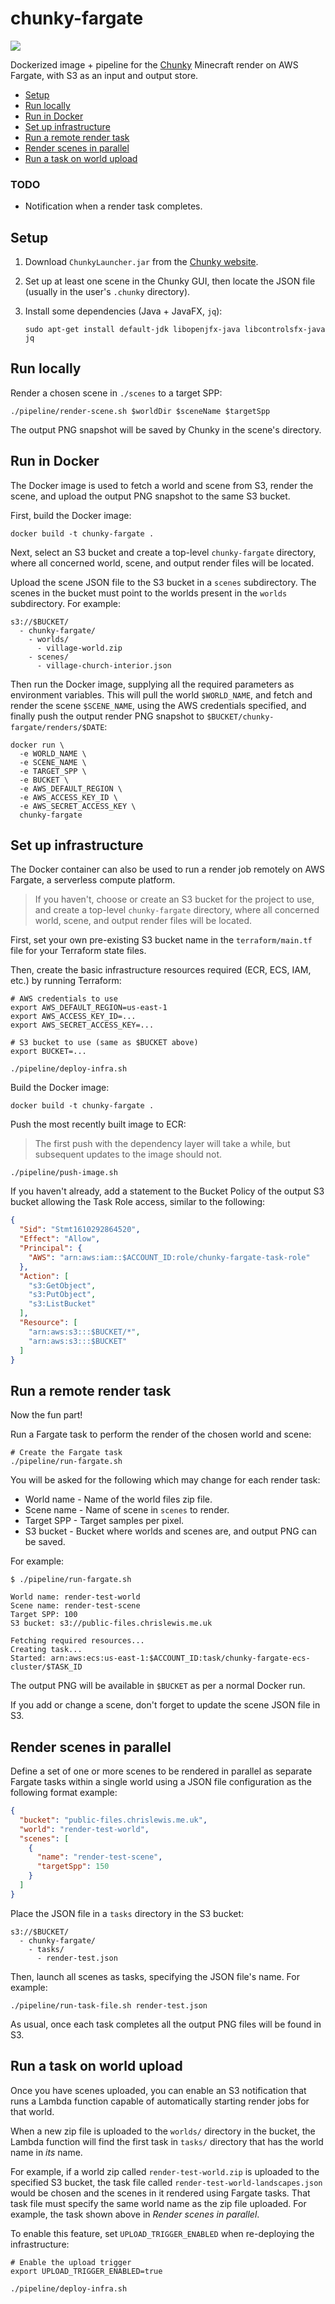 # chunky-fargate

![](sample.png)

Dockerized image + pipeline for the [Chunky](https://chunky.llbit.se/) Minecraft
render on AWS Fargate, with S3 as an input and output store.

* [Setup](#setup)
* [Run locally](#run-locally)
* [Run in Docker](#run-in-docker)
* [Set up infrastructure](#set-up-infrastructure)
* [Run a remote render task](#run-a-remote-render-task)
* [Render scenes in parallel](#render-scenes-in-parallel)
* [Run a task on world upload](#run-a-task-on-world-upload)

### TODO

- Notification when a render task completes.


## Setup

1. Download `ChunkyLauncher.jar` from the
[Chunky website](https://chunky.llbit.se/).

2. Set up at least one scene in the Chunky GUI, then locate the JSON file
   (usually in the user's `.chunky` directory).

3. Install some dependencies (Java + JavaFX, `jq`):

    ```shell
    sudo apt-get install default-jdk libopenjfx-java libcontrolsfx-java jq
    ```

## Run locally

Render a chosen scene in `./scenes` to a target SPP:

```shell
./pipeline/render-scene.sh $worldDir $sceneName $targetSpp
```

The output PNG snapshot will be saved by Chunky in the scene's directory.


## Run in Docker

The Docker image is used to fetch a world and scene from S3, render the scene,
and upload the output PNG snapshot to the same S3 bucket.

First, build the Docker image:

```shell
docker build -t chunky-fargate .
```

Next, select an S3 bucket and create a top-level `chunky-fargate` directory,
where all concerned world, scene, and output render files will be located.

Upload the scene JSON file to the S3 bucket in a `scenes` subdirectory. The
scenes in the bucket must point to the worlds present in the `worlds`
subdirectory. For example:

```
s3://$BUCKET/
  - chunky-fargate/
    - worlds/
      - village-world.zip
    - scenes/
      - village-church-interior.json
```

Then run the Docker image, supplying all the required parameters as environment
variables. This will pull the world `$WORLD_NAME`, and fetch and render
the scene `$SCENE_NAME`, using the AWS credentials specified, and finally push
the output render PNG snapshot to `$BUCKET/chunky-fargate/renders/$DATE`:

```shell
docker run \
  -e WORLD_NAME \
  -e SCENE_NAME \
  -e TARGET_SPP \
  -e BUCKET \
  -e AWS_DEFAULT_REGION \
  -e AWS_ACCESS_KEY_ID \
  -e AWS_SECRET_ACCESS_KEY \
  chunky-fargate
```


## Set up infrastructure

The Docker container can also be used to run a render job remotely on AWS
Fargate, a serverless compute platform.

> If you haven't, choose or create an S3 bucket for the project to use, and
> create a top-level `chunky-fargate` directory, where all concerned world,
> scene, and output render files will be located.

First, set your own pre-existing S3 bucket name in the `terraform/main.tf` file
for your Terraform state files.

Then, create the basic infrastructure resources required (ECR, ECS, IAM, etc.)
by running Terraform:

```shell
# AWS credentials to use
export AWS_DEFAULT_REGION=us-east-1
export AWS_ACCESS_KEY_ID=...
export AWS_SECRET_ACCESS_KEY=...

# S3 bucket to use (same as $BUCKET above)
export BUCKET=...

./pipeline/deploy-infra.sh
```

Build the Docker image:

```shell
docker build -t chunky-fargate .
```

Push the most recently built image to ECR:

> The first push with the dependency layer will take a while, but subsequent
> updates to the image should not.

```shell
./pipeline/push-image.sh
```

If you haven't already, add a statement to the Bucket Policy of the output
S3 bucket allowing the Task Role access, similar to the following:

```json
{
  "Sid": "Stmt1610292864520",
  "Effect": "Allow",
  "Principal": {
    "AWS": "arn:aws:iam::$ACCOUNT_ID:role/chunky-fargate-task-role"
  },
  "Action": [
    "s3:GetObject",
    "s3:PutObject",
    "s3:ListBucket"
  ],
  "Resource": [
    "arn:aws:s3:::$BUCKET/*",
    "arn:aws:s3:::$BUCKET"
  ]
}
```


## Run a remote render task

Now the fun part!

Run a Fargate task to perform the render of the chosen world and scene:

```shell
# Create the Fargate task
./pipeline/run-fargate.sh
```

You will be asked for the following which may change for each render task:

* World name - Name of the world files zip file.
* Scene name - Name of scene in `scenes` to render.
* Target SPP - Target samples per pixel.
* S3 bucket - Bucket where worlds and scenes are, and output PNG can be saved.

For example:

```
$ ./pipeline/run-fargate.sh

World name: render-test-world
Scene name: render-test-scene
Target SPP: 100
S3 bucket: s3://public-files.chrislewis.me.uk

Fetching required resources...
Creating task...
Started: arn:aws:ecs:us-east-1:$ACCOUNT_ID:task/chunky-fargate-ecs-cluster/$TASK_ID
```

The output PNG will be available in `$BUCKET` as per a normal Docker run.

If you add or change a scene, don't forget to update the scene JSON file in S3.


## Render scenes in parallel

Define a set of one or more scenes to be rendered in parallel as separate
Fargate tasks within a single world using a JSON file configuration as the
following format example:

```json
{
  "bucket": "public-files.chrislewis.me.uk",
  "world": "render-test-world",
  "scenes": [
    {
      "name": "render-test-scene",
      "targetSpp": 150
    }
  ]
}
```

Place the JSON file in a `tasks` directory in the S3 bucket:

```
s3://$BUCKET/
  - chunky-fargate/
    - tasks/
      - render-test.json
```

Then, launch all scenes as tasks, specifying the JSON file's name. For example:

```shell
./pipeline/run-task-file.sh render-test.json
```

As usual, once each task completes all the output PNG files will be found in S3.


## Run a task on world upload

Once you have scenes uploaded, you can enable an S3 notification that runs a
Lambda function capable of automatically starting render jobs for that world.

When a new zip file is uploaded to the `worlds/` directory in the bucket, the
Lambda function will find the first task in `tasks/` directory that has the
world name in _its_ name.

For example, if a world zip called `render-test-world.zip` is uploaded to the
specified S3 bucket, the task file called `render-test-world-landscapes.json`
would be chosen and the scenes in it rendered using Fargate tasks. That task
file must specify the same world name as the zip file uploaded. For example,
the task shown above in _Render scenes in parallel_.

To enable this feature, set `UPLOAD_TRIGGER_ENABLED` when re-deploying the
infrastructure:

```shell
# Enable the upload trigger
export UPLOAD_TRIGGER_ENABLED=true

./pipeline/deploy-infra.sh
```
